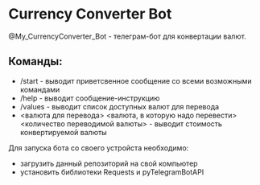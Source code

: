 # Currency Converter Bot

@My_CurrencyConverter_Bot - телеграм-бот для конвертации валют.

## Команды:
- /start - выводит приветсвенное сообщение со всеми возможными командами
- /help - выводит сообщение-инструкцию  
- /values - выводит список доступных валют для перевода
- <валюта для перевода> <валюта, в которую надо перевести>
<количество переводимой валюты> - выводит стоимость конвертируемой валюты 


Для запуска бота со своего устройста необходимо:
- загрузить данный репозиторий на свой компьютер
- установить библиотеки Requests и pyTelegramBotAPI
